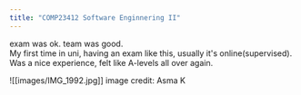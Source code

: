 ```yaml
---
title: "COMP23412 Software Enginnering II"
---
```


exam was ok. team was good.   
My first time in uni, having an exam like this, usually it's online(supervised).  
Was a nice experience, felt like A-levels all over again.  

![[images/IMG_1992.jpg]]
image credit: Asma K